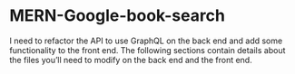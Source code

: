 # MERN-Google-book-search
I need to refactor the API to use GraphQL on the back end and add some functionality to the front end. The following sections contain details about the files you’ll need to modify on the back end and the front end.
